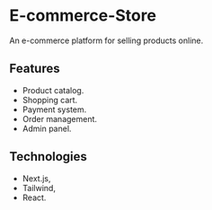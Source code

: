 # E-commerce-Store

An e-commerce platform for selling products online.

## Features

* Product catalog.
* Shopping cart.
* Payment system.
* Order management.
* Admin panel.

## Technologies

* Next.js,
* Tailwind,
* React.
